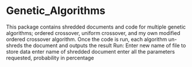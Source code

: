# Genetic_Algorithms
This package contains shredded documents and code for multiple genetic algorithms; ordered crossover, uniform crossover, and my own modified ordered crossover algorithm. Once the code is run, each algorithm un-shreds the document and outputs the result
Run: Enter new name of file to store data
enter name of shredded document
enter all the parameters requested, probability in percentage
